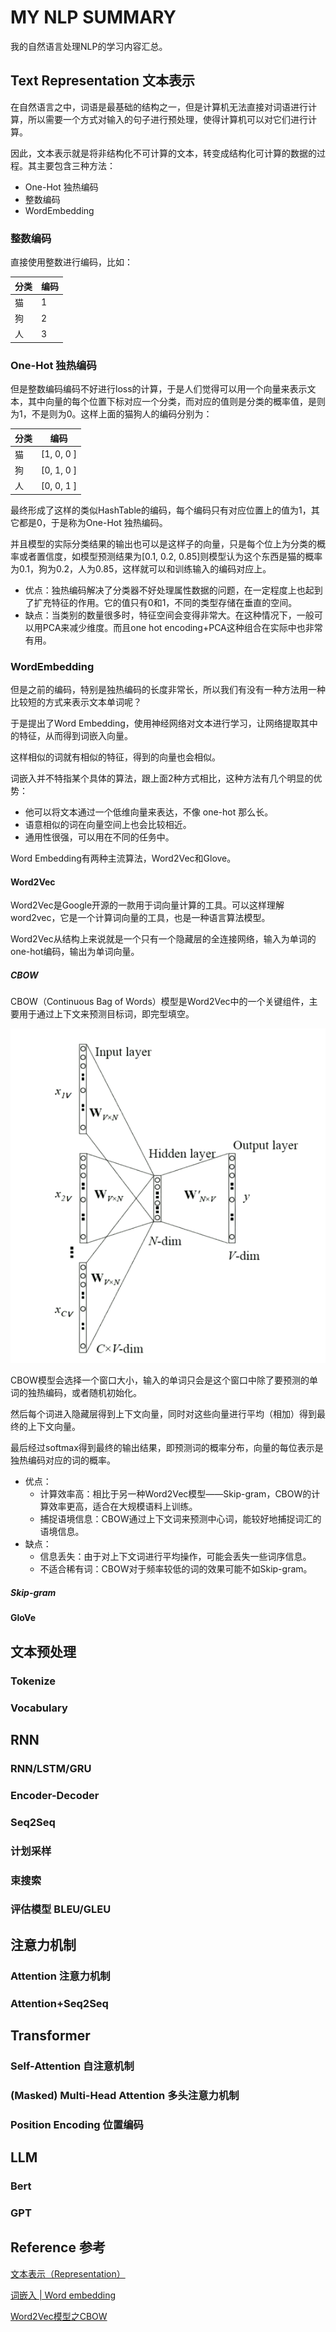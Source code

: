 # MY NLP SUMMARY

我的自然语言处理NLP的学习内容汇总。

## Text Representation 文本表示

在自然语言之中，词语是最基础的结构之一，但是计算机无法直接对词语进行计算，所以需要一个方式对输入的句子进行预处理，使得计算机可以对它们进行计算。

因此，文本表示就是将非结构化不可计算的文本，转变成结构化可计算的数据的过程。其主要包含三种方法：
- One-Hot 独热编码
- 整数编码
- WordEmbedding

### 整数编码

直接使用整数进行编码，比如：

|分类|编码|
|---|---|
|猫|1|
|狗|2|
|人|3|

### One-Hot 独热编码

但是整数编码编码不好进行loss的计算，于是人们觉得可以用一个向量来表示文本，其中向量的每个位置下标对应一个分类，而对应的值则是分类的概率值，是则为1，不是则为0。这样上面的猫狗人的编码分别为：

|分类|编码|
|---|---|
|猫|[1, 0, 0 ]|
|狗|[0, 1, 0 ]|
|人|[0, 0, 1 ]|

最终形成了这样的类似HashTable的编码，每个编码只有对应位置上的值为1，其它都是0，于是称为One-Hot 独热编码。

并且模型的实际分类结果的输出也可以是这样子的向量，只是每个位上为分类的概率或者置信度，如模型预测结果为[0.1, 0.2, 0.85]则模型认为这个东西是猫的概率为0.1，狗为0.2，人为0.85，这样就可以和训练输入的编码对应上。

- 优点：独热编码解决了分类器不好处理属性数据的问题，在一定程度上也起到了扩充特征的作用。它的值只有0和1，不同的类型存储在垂直的空间。
- 缺点：当类别的数量很多时，特征空间会变得非常大。在这种情况下，一般可以用PCA来减少维度。而且one hot encoding+PCA这种组合在实际中也非常有用。

### WordEmbedding

但是之前的编码，特别是独热编码的长度非常长，所以我们有没有一种方法用一种比较短的方式来表示文本单词呢？

于是提出了Word Embedding，使用神经网络对文本进行学习，让网络提取其中的特征，从而得到词嵌入向量。

这样相似的词就有相似的特征，得到的向量也会相似。

词嵌入并不特指某个具体的算法，跟上面2种方式相比，这种方法有几个明显的优势：

- 他可以将文本通过一个低维向量来表达，不像 one-hot 那么长。
- 语意相似的词在向量空间上也会比较相近。
- 通用性很强，可以用在不同的任务中。

Word Embedding有两种主流算法，Word2Vec和Glove。

#### Word2Vec

Word2Vec是Google开源的一款用于词向量计算的工具。可以这样理解word2vec，它是一个计算词向量的工具，也是一种语言算法模型。

Word2Vec从结构上来说就是一个只有一个隐藏层的全连接网络，输入为单词的one-hot编码，输出为单词向量。

##### CBOW

CBOW（Continuous Bag of Words）模型是Word2Vec中的一个关键组件，主要用于通过上下文来预测目标词，即完型填空。

![cbow](./img/cbow.png)

CBOW模型会选择一个窗口大小，输入的单词只会是这个窗口中除了要预测的单词的独热编码，或者随机初始化。

然后每个词进入隐藏层得到上下文向量，同时对这些向量进行平均（相加）得到最终的上下文向量。

最后经过softmax得到最终的输出结果，即预测词的概率分布，向量的每位表示是独热编码对应的词的概率。

- 优点：
  - 计算效率高：相比于另一种Word2Vec模型——Skip-gram，CBOW的计算效率更高，适合在大规模语料上训练。
  - 捕捉语境信息：CBOW通过上下文词来预测中心词，能较好地捕捉词汇的语境信息。
- 缺点：
  - 信息丢失：由于对上下文词进行平均操作，可能会丢失一些词序信息。
  - 不适合稀有词：CBOW对于频率较低的词的效果可能不如Skip-gram。

##### Skip-gram

#### GloVe

## 文本预处理

### Tokenize

### Vocabulary

## RNN

### RNN/LSTM/GRU

### Encoder-Decoder

### Seq2Seq

### 计划采样

### 束搜索

### 评估模型 BLEU/GLEU

## 注意力机制

### Attention 注意力机制

### Attention+Seq2Seq

## Transformer

### Self-Attention 自注意机制

### (Masked) Multi-Head Attention 多头注意力机制

### Position Encoding 位置编码

## LLM

### Bert

### GPT

## Reference 参考

[文本表示（Representation）](https://blog.csdn.net/qq_52785898/article/details/128080191)

[词嵌入 | Word embedding](https://easyai.tech/ai-definition/word-embedding/#2suanfa)

[Word2Vec模型之CBOW](https://www.cnblogs.com/chentiao/p/18353948)
